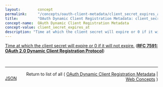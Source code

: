 ```yaml
---
layout:        concept
permalink:     "/concepts/oauth-client-metadata/client_secret_expires_at"
title:         "OAuth Dynamic Client Registration Metadata: client_secret_expires_at"
concept-name:  OAuth Dynamic Client Registration Metadata
concept-value: client_secret_expires_at
description: "Time at which the client secret will expire or 0 if it will not expire."
---
```


[Time at which the client secret will expire or 0 if it will not expire.](http://tools.ietf.org/html/rfc7591#section-3.2.1 "Read documentation for OAuth Dynamic Client Registration Metadata &#34;client_secret_expires_at&#34;") (**[RFC 7591: OAuth 2.0 Dynamic Client Registration Protocol](/specs/IETF/RFC/7591 "This specification defines mechanisms for dynamically registering OAuth 2.0 clients with authorization servers. Registration requests send a set of desired client metadata values to the authorization server. The resulting registration responses return a client identifier to use at the authorization server and the client metadata values registered for the client. The client can then use this registration information to communicate with the authorization server using the OAuth 2.0 protocol. This specification also defines a set of common client metadata fields and values for clients to use during registration.")**)

<br/>
<hr/>

<p style="float : left"><a href="./client_secret_expires_at.json" title="JSON representing this particular Web Concept value">JSON</a></p>
<p style="text-align: right">Return to list of all ( <a href="../oauth-client-metadata/">OAuth Dynamic Client Registration Metadata</a> | <a href="../">Web Concepts</a> )</p>
